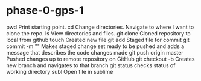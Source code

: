# phase-0-gps-1

pwd
  Print starting point.
cd
  Change directories. Navigate to where I want to clone the repo.
ls
  View directories and files.
git clone
  Cloned repository to local from github
touch
  Created new file
git add
  Staged file for commit
git commit -m ""
  Makes staged change set ready to be pushed and adds a message that describes the code changes made
git push origin master
  Pushed changes up to remote repository on GitHub
git checkout -b
  Creates new branch and navigates to that branch
git status
  checks status of working directory
subl
  Open file in sublime